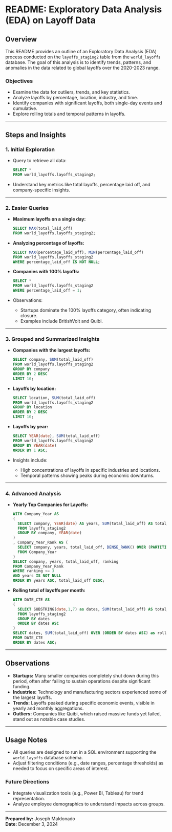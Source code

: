 # README: Exploratory Data Analysis (EDA) on Layoff Data

## Overview

This README provides an outline of an Exploratory Data Analysis (EDA) process conducted on the `layoffs_staging2` table from the `world_layoffs` database. The goal of this analysis is to identify trends, patterns, and anomalies in the data related to global layoffs over the 2020-2023 range.

### Objectives
- Examine the data for outliers, trends, and key statistics.
- Analyze layoffs by percentage, location, industry, and time.
- Identify companies with significant layoffs, both single-day events and cumulative.
- Explore rolling totals and temporal patterns in layoffs.

---

## Steps and Insights

### **1. Initial Exploration**
- Query to retrieve all data:
  ```sql
  SELECT * 
  FROM world_layoffs.layoffs_staging2;
  ```
- Understand key metrics like total layoffs, percentage laid off, and company-specific insights.

---

### **2. Easier Queries**
- **Maximum layoffs on a single day:**
  ```sql
  SELECT MAX(total_laid_off)
  FROM world_layoffs.layoffs_staging2;
  ```

- **Analyzing percentage of layoffs:**
  ```sql
  SELECT MAX(percentage_laid_off), MIN(percentage_laid_off)
  FROM world_layoffs.layoffs_staging2
  WHERE percentage_laid_off IS NOT NULL;
  ```

- **Companies with 100% layoffs:**
  ```sql
  SELECT *
  FROM world_layoffs.layoffs_staging2
  WHERE percentage_laid_off = 1;
  ```

- Observations:
  - Startups dominate the 100% layoffs category, often indicating closure.
  - Examples include BritishVolt and Quibi.

---

### **3. Grouped and Summarized Insights**
- **Companies with the largest layoffs:**
  ```sql
  SELECT company, SUM(total_laid_off)
  FROM world_layoffs.layoffs_staging2
  GROUP BY company
  ORDER BY 2 DESC
  LIMIT 10;
  ```

- **Layoffs by location:**
  ```sql
  SELECT location, SUM(total_laid_off)
  FROM world_layoffs.layoffs_staging2
  GROUP BY location
  ORDER BY 2 DESC
  LIMIT 10;
  ```

- **Layoffs by year:**
  ```sql
  SELECT YEAR(date), SUM(total_laid_off)
  FROM world_layoffs.layoffs_staging2
  GROUP BY YEAR(date)
  ORDER BY 1 ASC;
  ```

- Insights include:
  - High concentrations of layoffs in specific industries and locations.
  - Temporal patterns showing peaks during economic downturns.

---

### **4. Advanced Analysis**
- **Yearly Top Companies for Layoffs:**
  ```sql
  WITH Company_Year AS 
  (
    SELECT company, YEAR(date) AS years, SUM(total_laid_off) AS total_laid_off
    FROM layoffs_staging2
    GROUP BY company, YEAR(date)
  )
  , Company_Year_Rank AS (
    SELECT company, years, total_laid_off, DENSE_RANK() OVER (PARTITION BY years ORDER BY total_laid_off DESC) AS ranking
    FROM Company_Year
  )
  SELECT company, years, total_laid_off, ranking
  FROM Company_Year_Rank
  WHERE ranking <= 3
  AND years IS NOT NULL
  ORDER BY years ASC, total_laid_off DESC;
  ```

- **Rolling total of layoffs per month:**
  ```sql
  WITH DATE_CTE AS 
  (
    SELECT SUBSTRING(date,1,7) as dates, SUM(total_laid_off) AS total_laid_off
    FROM layoffs_staging2
    GROUP BY dates
    ORDER BY dates ASC
  )
  SELECT dates, SUM(total_laid_off) OVER (ORDER BY dates ASC) as rolling_total_layoffs
  FROM DATE_CTE
  ORDER BY dates ASC;
  ```

---

## Observations
- **Startups:** Many smaller companies completely shut down during this period, often after failing to sustain operations despite significant funding.
- **Industries:** Technology and manufacturing sectors experienced some of the largest layoffs.
- **Trends:** Layoffs peaked during specific economic events, visible in yearly and monthly aggregations.
- **Outliers:** Companies like Quibi, which raised massive funds yet failed, stand out as notable case studies.

---

## Usage Notes
- All queries are designed to run in a SQL environment supporting the `world_layoffs` database schema.
- Adjust filtering conditions (e.g., date ranges, percentage thresholds) as needed to focus on specific areas of interest.

### Future Directions
- Integrate visualization tools (e.g., Power BI, Tableau) for trend representation.
- Analyze employee demographics to understand impacts across groups.

--- 

**Prepared by:** Joseph Maldonado  
**Date:** December 3, 2024